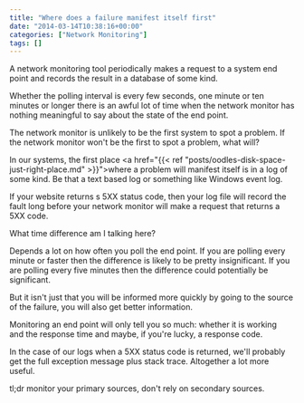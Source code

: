 ```yaml
---
title: "Where does a failure manifest itself first"
date: "2014-03-14T10:38:16+00:00"
categories: ["Network Monitoring"]
tags: []
---
```


A network monitoring tool periodically makes a request to a system end point and records the result in a database of some kind.

Whether the polling interval is every few seconds, one minute or ten minutes or longer there is an awful lot of time when the network monitor has nothing meaningful to say about the state of the end point.

The network monitor is unlikely to be the first system to spot a problem. If the network monitor won't be the first to spot a problem, what will?

In our systems, the first place <a href="{{< ref "posts/oodles-disk-space-just-right-place.md" >}}">where a problem will manifest itself</a> is in a log of some kind. Be that a text based log or something like Windows event log.

If your website returns s 5XX status code, then your log file will record the fault long before your network monitor will make a request that returns a 5XX code.

What time difference am I talking here?

Depends a lot on how often you poll the end point. If you are polling every minute or faster then the difference is likely to be pretty insignificant. If you are polling every five minutes then the difference could potentially be significant.

But it isn't just that you will be informed more quickly by going to the source of the failure, you will also get better information.

Monitoring an end point will only tell you so much: whether it is working  and the response time and maybe, if you're lucky, a response code.

In the case of our logs when a 5XX status code is returned, we'll probably get the full exception message plus stack trace. Altogether a lot more useful.

tl;dr monitor your primary sources, don't rely on secondary sources.
